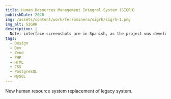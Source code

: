 ```yaml
---
title: Human Resources Management Integral System (SIGRH)
publishDate: 2020
img: /assets/content/work/ferrominera/sigrh/sigrh-1.png
img_alt: SIGRH
description: |
  Note: interface screenshots are in Spanish, as the project was developed for a Spanish-speaking client
tags:
  - Design
  - Dev
  - Zend
  - PHP
  - HTML
  - CSS
  - PostgreSQL
  - MySQL
---
```


New human resource system replacement of legacy system.
